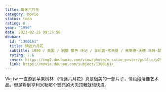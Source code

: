 ```yaml
---
title: 情迷六月花
category: movie
status: todo
rating: 0
year: "1990"
date: 2023-02-25 09:26:56
douban:
  id: "1300161"
  title: 情迷六月花
  subtitle: 1990 / 美国 / 剧情 情色 传记 / 菲利普·考夫曼 / 弗莱德·沃德 乌玛·瑟曼
  rating: 7.6
  cover: https://img2.doubanio.com/view/photo/m_ratio_poster/public/p2531737113.jpg
  link: https://movie.douban.com/subject/1300161/
---
```


Via tw  一直游到苹果树林 《情迷六月花》真是很美的一部片子，情色段落像艺术品，但是看到亨利米勒那个锃亮的大秃顶我就想快进。